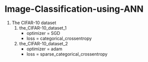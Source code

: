 # Image-Classification-using-ANN

1. The CIFAR-10 dataset
   1. the_CIFAR-10_dataset_1
      - optimizer = SGD
      - loss = categorical_crossentropy
    2. the_CIFAR-10_dataset_2
       - optimizer = adam
       - loss = sparse_categorical_crossentropy
